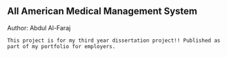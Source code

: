 ## All American Medical Management System


Author: Abdul Al-Faraj

	This project is for my third year dissertation project!! Published as part of my portfolio for employers. 

